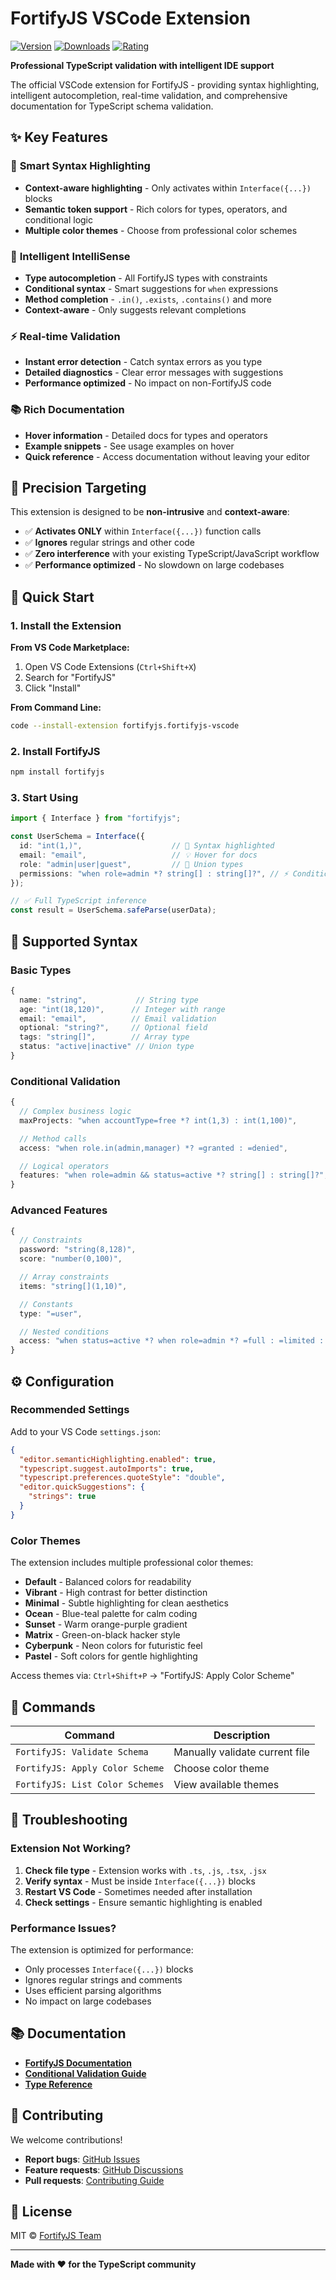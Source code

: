# FortifyJS VSCode Extension

[![Version](https://img.shields.io/visual-studio-marketplace/v/fortifyjs.fortifyjs-vscode)](https://marketplace.visualstudio.com/items?itemName=fortifyjs.fortifyjs-vscode)
[![Downloads](https://img.shields.io/visual-studio-marketplace/d/fortifyjs.fortifyjs-vscode)](https://marketplace.visualstudio.com/items?itemName=fortifyjs.fortifyjs-vscode)
[![Rating](https://img.shields.io/visual-studio-marketplace/r/fortifyjs.fortifyjs-vscode)](https://marketplace.visualstudio.com/items?itemName=fortifyjs.fortifyjs-vscode)

**Professional TypeScript validation with intelligent IDE support** 

The official VSCode extension for FortifyJS - providing syntax highlighting, intelligent autocompletion, real-time validation, and comprehensive documentation for TypeScript schema validation.

## ✨ Key Features

### 🎨 **Smart Syntax Highlighting**
- **Context-aware highlighting** - Only activates within `Interface({...})` blocks
- **Semantic token support** - Rich colors for types, operators, and conditional logic
- **Multiple color themes** - Choose from professional color schemes

### 🧠 **Intelligent IntelliSense**
- **Type autocompletion** - All FortifyJS types with constraints
- **Conditional syntax** - Smart suggestions for `when` expressions
- **Method completion** - `.in()`, `.exists`, `.contains()` and more
- **Context-aware** - Only suggests relevant completions

### ⚡ **Real-time Validation**
- **Instant error detection** - Catch syntax errors as you type
- **Detailed diagnostics** - Clear error messages with suggestions
- **Performance optimized** - No impact on non-FortifyJS code

### 📚 **Rich Documentation**
- **Hover information** - Detailed docs for types and operators
- **Example snippets** - See usage examples on hover
- **Quick reference** - Access documentation without leaving your editor

## 🎯 Precision Targeting

This extension is designed to be **non-intrusive** and **context-aware**:

- ✅ **Activates ONLY** within `Interface({...})` function calls
- ✅ **Ignores** regular strings and other code
- ✅ **Zero interference** with your existing TypeScript/JavaScript workflow
- ✅ **Performance optimized** - No slowdown on large codebases

## 🚀 Quick Start

### 1. Install the Extension

**From VS Code Marketplace:**
1. Open VS Code Extensions (`Ctrl+Shift+X`)
2. Search for "FortifyJS"
3. Click "Install"

**From Command Line:**
```bash
code --install-extension fortifyjs.fortifyjs-vscode
```

### 2. Install FortifyJS

```bash
npm install fortifyjs
```

### 3. Start Using

```typescript
import { Interface } from "fortifyjs";

const UserSchema = Interface({
  id: "int(1,)",                    // 🎨 Syntax highlighted
  email: "email",                   // 💡 Hover for docs
  role: "admin|user|guest",         // 🌈 Union types
  permissions: "when role=admin *? string[] : string[]?", // ⚡ Conditional validation
});

// ✅ Full TypeScript inference
const result = UserSchema.safeParse(userData);
```

## 📖 Supported Syntax

### Basic Types
```typescript
{
  name: "string",           // String type
  age: "int(18,120)",      // Integer with range
  email: "email",          // Email validation
  optional: "string?",     // Optional field
  tags: "string[]",        // Array type
  status: "active|inactive" // Union type
}
```

### Conditional Validation
```typescript
{
  // Complex business logic
  maxProjects: "when accountType=free *? int(1,3) : int(1,100)",

  // Method calls
  access: "when role.in(admin,manager) *? =granted : =denied",

  // Logical operators
  features: "when role=admin && status=active *? string[] : string[]?",
}
```

### Advanced Features
```typescript
{
  // Constraints
  password: "string(8,128)",
  score: "number(0,100)",

  // Array constraints
  items: "string[](1,10)",

  // Constants
  type: "=user",

  // Nested conditions
  access: "when status=active *? when role=admin *? =full : =limited : =none"
}
```

## ⚙️ Configuration

### Recommended Settings

Add to your VS Code `settings.json`:

```json
{
  "editor.semanticHighlighting.enabled": true,
  "typescript.suggest.autoImports": true,
  "typescript.preferences.quoteStyle": "double",
  "editor.quickSuggestions": {
    "strings": true
  }
}
```

### Color Themes

The extension includes multiple professional color themes:

- **Default** - Balanced colors for readability
- **Vibrant** - High contrast for better distinction
- **Minimal** - Subtle highlighting for clean aesthetics
- **Ocean** - Blue-teal palette for calm coding
- **Sunset** - Warm orange-purple gradient
- **Matrix** - Green-on-black hacker style
- **Cyberpunk** - Neon colors for futuristic feel
- **Pastel** - Soft colors for gentle highlighting

Access themes via: `Ctrl+Shift+P` → "FortifyJS: Apply Color Scheme"

## 🔧 Commands

| Command | Description |
|---------|-------------|
| `FortifyJS: Validate Schema` | Manually validate current file |
| `FortifyJS: Apply Color Scheme` | Choose color theme |
| `FortifyJS: List Color Schemes` | View available themes |

## 🐛 Troubleshooting

### Extension Not Working?

1. **Check file type** - Extension works with `.ts`, `.js`, `.tsx`, `.jsx`
2. **Verify syntax** - Must be inside `Interface({...})` blocks
3. **Restart VS Code** - Sometimes needed after installation
4. **Check settings** - Ensure semantic highlighting is enabled

### Performance Issues?

The extension is optimized for performance:
- Only processes `Interface({...})` blocks
- Ignores regular strings and comments
- Uses efficient parsing algorithms
- No impact on large codebases

## 📚 Documentation

- **[FortifyJS Documentation](https://github.com/fortifyjs/fortifyjs)**
- **[Conditional Validation Guide](https://github.com/fortifyjs/fortifyjs/blob/main/docs/CONDITIONAL_VALIDATION_GUIDE.md)**
- **[Type Reference](https://github.com/fortifyjs/fortifyjs/blob/main/docs/OPERATIONS-REFERENCE.md)**

## 🤝 Contributing

We welcome contributions!

- **Report bugs**: [GitHub Issues](https://github.com/fortifyjs/fortifyjs-vscode/issues)
- **Feature requests**: [GitHub Discussions](https://github.com/fortifyjs/fortifyjs-vscode/discussions)
- **Pull requests**: [Contributing Guide](https://github.com/fortifyjs/fortifyjs-vscode/blob/main/CONTRIBUTING.md)

## 📄 License

MIT © [FortifyJS Team](https://github.com/fortifyjs)

---

**Made with ❤️ for the TypeScript community**
